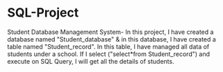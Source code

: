 # SQL-Project
Student Database Management System- In this project, I have created a database named "Student_database" &amp; in this database, I have created a table named "Student_record". In this table, I have managed all data of students under a school. If I select  ("select*from Student_record") and execute on SQL Query, I will get all the details of students.
